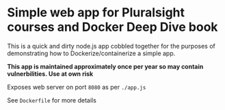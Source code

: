 # Simple web app for Pluralsight courses and Docker Deep Dive book
This is a quick and dirty node.js app cobbled together for the purposes of demonstrating how to Dockerize/containerize a simple app.

**This app is maintained approximately once per year so may contain vulnerbilities. Use at own risk**

Exposes web server on port `8080` as per `./app.js`

See `Dockerfile` for more details
